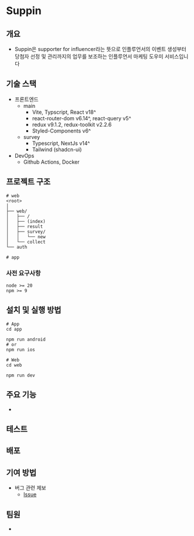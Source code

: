 # Suppin

## 개요

- Suppin은 supporter for influencer라는 뜻으로 인플루언서의 이벤트 생성부터 당첨자 선정 및 관리까지의 업무를 보조하는 인플루언서 마케팅 도우미 서비스입니다

## 기술 스택

- 프론트엔드
  - main
    - Vite, Typscript, React v18^
    - react-router-dom v6.14^, react-query v5^
    - redux v9.1.2, redux-toolkit v2.2.6
    - Styled-Components v6^
  - survey
    - Typescript, NextJs v14^
    - Tailwind (shadcn-ui)
- DevOps
  - Github Actions, Docker

## 프로젝트 구조

```shell
# web
<root>
│
├── web/
│   ├── /
│   ├── (index)
│   ├── result
│   ├── survey/
│   │   └── new
│   └── collect
└── auth

# app
```

### 사전 요구사항

```shell
node >= 20
npm >= 9
```

## 설치 및 실행 방법

```shell
# App
cd app

npm run android
# or
npm run ios

# Web
cd web

npm run dev
```

## 주요 기능

-

## 테스트

## 배포

## 기여 방법

- 버그 관련 제보
  - [Issue](https://github.com/Central-MakeUs/suppin-web/issues)

## 팀원

-

